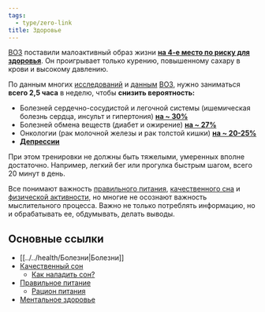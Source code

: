 ```yaml
---
tags:
  - type/zero-link
title: Здоровье
---
```

[ВОЗ](Всемирная%20Организация%20Здоровья.md) поставили малоактивный образ жизни [**на 4-е место по риску для здоровья**](https://apps.who.int/iris/bitstream/handle/10665/44399/9789241599979_eng.pdf?sequence=1&isAllowed=y). Он проигрывает только курению, повышенному сахару в крови и высокому давлению.

По данным многих [исследований](https://www.ncbi.nlm.nih.gov/pmc/articles/PMC1402378/) и [данным](https://apps.who.int/iris/bitstream/handle/10665/44399/9789241599979_eng.pdf?sequence=1&isAllowed=y) [ВОЗ](Всемирная%20Организация%20Здоровья.md), нужно заниматься **всего 2,5 часа** в неделю, чтобы **снизить вероятность:**
- Болезней сердечно-сосудистой и легочной системы (ишемическая болезнь сердца, инсульт и гипертония) [**на ~ 30%**](https://apps.who.int/iris/bitstream/handle/10665/44399/9789241599979_eng.pdf?sequence=1&isAllowed=y)
- Болезней обмена веществ (диабет и ожирение) [**на ~ 27%**](https://apps.who.int/iris/bitstream/handle/10665/44399/9789241599979_eng.pdf?sequence=1&isAllowed=y)
- Онкологии (рак молочной железы и рак толстой кишки) [**на ~ 20-25%**](https://apps.who.int/iris/bitstream/handle/10665/44399/9789241599979_eng.pdf?sequence=1&isAllowed=y)
- [**Депрессии**](https://apps.who.int/iris/bitstream/handle/10665/44399/9789241599979_eng.pdf?sequence=1&isAllowed=y)

При этом тренировки не должны быть тяжелыми, умеренных вполне достаточно. Например, легкий бег или прогулка быстрым шагом, всего 20 минут в день.

Все понимают важность [правильного питания](Правильное%20питание.md),  [качественного сна](Качественный%20сон.md) и [физической активности](Физическая%20нагрузка.md), но многие не осознают важность мыслительного процесса. Важно не только потреблять информацию, но и обрабатывать ее, обдумывать, делать выводы.
## Основные ссылки
- [[../../health/Болезни|Болезни]]
- [Качественный сон](Качественный%20сон.md)
	- [Как наладить сон?](Как%20наладить%20сон?.md)
- [Правильное питание](Правильное%20питание.md)
	- [Рацион питания](Рацион%20питания.md)
- [Ментальное здоровье](Ментальное%20здоровье.md)